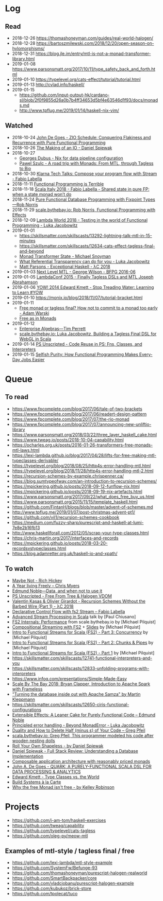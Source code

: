 # Log

## Read

- 2018-12-26 https://thomashoneyman.com/guides/real-world-halogen/
- 2018-12-28 https://bartoszmilewski.com/2018/12/20/open-season-on-hylomorphisms/
- 2018-12-31 https://blog.jle.im/entry/mtl-is-not-a-monad-transformer-library.html
- 2019-01-08 https://www.parsonsmatt.org/2017/10/11/type_safety_back_and_forth.html
- 2019-01-10 https://typelevel.org/cats-effect/tutorial/tutorial.html
- 2019-01-13 http://cvlad.info/haskell/
- 2019-01-15
    - https://github.com/input-output-hk/cardano-sl/blob/2f0f9855d26a0b7b4ff34653d5bf4e63546d1f93/docs/monads.md
    - http://www.tpflug.me/2019/01/14/haskell-nix-vim/

## Watched

- 2018-10-24 [John De Goes - ZIO Schedule: Conquering Flakiness and Recurrence with Pure Functional Programming](https://youtu.be/onQSHiafAY8)
- 2018-10-26 [The Making of an IO - Daniel Spiewak](https://www.youtube.com/watch?v=g_jP47HFpWA)
- 2018-10-27
    - [Georges Dubus - Nix for data pipeline configuration](https://www.youtube.com/watch?v=tc5ApNqhAQ4)
    - [Pawel Szulc - A road trip with Monads: From MTL, through Tagless to Bio](https://www.youtube.com/watch?v=y_QHSDOVJM8)
- 2018-10-30 [Klarna Tech Talks: Compose your program flow with Stream - Fabio Labella](https://www.youtube.com/watch?v=x3GLwl1FxcA)
- 2018-11-11 [Functional Programming is Terrible](https://www.youtube.com/watch?v=hzf3hTUKk8U)
- 2018-11-18 [Scala Italy 2018 - Fabio Labella - Shared state in pure FP: when a state monad won’t do](https://vimeo.com/294736344)
- 2018-11-24 [Pure Functional Database Programming with Fixpoint Types—Rob Norris](https://www.youtube.com/watch?v=7xSfLPD6tiQ)
- 2018-11-29 [scale.bythebay.io: Rob Norris, Functional Programming with Effects](https://www.youtube.com/watch?v=po3wmq4S15A)
- 2018-12-09 [Lambda World 2018 - Testing in the world of Functional Programming - Luka Jacobowitz](https://www.youtube.com/watch?v=cW5RY_x0Pbs)
- 2019-01-01
    - https://skillsmatter.com/skillscasts/13292-lightning-talk-mtl-in-15-minutes
    - https://skillsmatter.com/skillscasts/12634-cats-effect-tagless-final-and-beyond
    - [Monad Transformer State - Michael Snoyman](https://www.youtube.com/watch?v=KZIN9f9rI34)
    - [What Referential Transparency can do for you - Luka Jacobowitz](https://www.youtube.com/watch?v=X-cEGEJMx_4)
    - [Matt Parsons - Exceptional Haskell - λC 2018](https://www.youtube.com/watch?v=A5c9kgDYXr8)
- 2019-01-03 [Next Level MTL - George Wilson - BFPG 2016-06](https://www.youtube.com/watch?v=GZPup5Iuaqw)
- 2019-01-05 [LambdaConf 2015 - Finally Tagless DSLs and MTL Joseph Abrahamson](https://www.youtube.com/watch?v=JxC1ExlLjgw)
- 2019-01-06 [YOW! 2014 Edward Kmett - Stop Treading Water: Learning to Learn #YOW](https://www.youtube.com/watch?v=Z8KcCU-p8QA)
- 2019-01-10 https://monix.io/blog/2018/11/07/tutorial-bracket.html
- 2019-01-11
    - [Free monad or tagless final? How not to commit to a monad too early - Adam Warski](https://www.youtube.com/watch?v=IhVdU4Xiz2U)
    - [Free as in Monads](https://www.youtube.com/watch?v=cxMo1RMsD0M)
- 2019-01-12
    - [Enterprise Algebras—Tim Perrett](https://www.youtube.com/watch?v=oAu0MIe072M)
    - [scale.bythebay.io: Luka Jacobowitz, Building a Tagless Final DSL for WebGL in Scala](https://www.youtube.com/watch?v=1h11efA4k8E)
- 2019-01-14 [PS Unscripted - Code Reuse in PS: Fns, Classes, and Interpreters](https://www.youtube.com/watch?v=GlUcCPmH8wI)
- 2019-01-15 [Selfish Purity: How Functional Programming Makes Every-Day Jobs Easier](https://www.youtube.com/watch?v=WupzbiMZrl8)


# Queue

## To read

- https://www.fpcomplete.com/blog/2017/06/tale-of-two-brackets
- https://www.fpcomplete.com/blog/2017/06/readert-design-pattern
- https://www.fpcomplete.com/blog/2017/07/the-rio-monad
- https://www.fpcomplete.com/blog/2017/07/announcing-new-unliftio-library
- https://www.parsonsmatt.org/2018/03/22/three_layer_haskell_cake.html
- https://www.tweag.io/posts/2018-10-04-capability.html
- https://ocharles.org.uk/posts/2016-01-26-transformers-free-monads-mtl-laws.html
- https://lexi-lambda.github.io/blog/2017/04/28/lifts-for-free-making-mtl-typeclasses-derivable/
- https://typelevel.org/blog/2018/08/25/http4s-error-handling-mtl.html
- https://typelevel.org/blog/2018/11/28/http4s-error-handling-mtl-2.html
- https://recursion-schemes-by-example.chrispenner.ca/
- https://blog.sumtypeofway.com/an-introduction-to-recursion-schemes/
- https://mpickering.github.io/posts/2018-09-12-funflow-nix.html
- https://mpickering.github.io/posts/2018-09-19-nix-artefacts.html
- https://www.parsonsmatt.org/2017/09/22/what_does_free_buy_us.html
- https://www.parsonsmatt.org/2015/11/15/template_haskell.html
- https://github.com/FintanH/blogs/blob/master/advent-of-schemes.md
- http://www.tpflug.me/2019/01/07/post-christmas-advent-pt1/
- https://github.com/vil1/recursion-schemes-cookbook
- https://medium.com/fuzzy-sharp/purescript-and-haskell-at-lumi-7e8e2b16fb13
- http://www.haskellforall.com/2012/05/scrap-your-type-classes.html
- https://chris-martin.org/2017/interfaces-and-records
- https://mpickering.github.io/posts/2018-03-20-recordsvstypeclasses.html
- https://blog.adamretter.org.uk/haskell-io-and-xpath/

## To watch

- [Maybe Not - Rich Hickey](https://www.youtube.com/watch?v=YR5WdGrpoug)
- [A Year living Freely – Chris Myers](https://www.youtube.com/watch?v=rK53C-xyPWw)
- [Edmund Noble—Data, and when not to use it](https://www.youtube.com/watch?v=q6JCvdMWtmo)
- [PS Unscripted - Free From Tree & Halogen VDOM](https://www.youtube.com/watch?v=eKkxmVFcd74)
- [Valentin Kasas & Olivier Girardot - Recursion Schemes Without the Barbed Wire (Part 1) - λC 2018](https://www.youtube.com/watch?v=0y0EuoToTco)
- [Declarative Control Flow with fs2 Stream – Fabio Labella](https://www.youtube.com/watch?v=YSN__0VEsaw)
- [Advanced Stream Processing in Scala](http://www.youtube.com/watch?v=8fC2V9HX_m8) talk by [Paul Chiusano]
- [FS2 Internals: Performance](https://www.youtube.com/watch?v=TXxzMF14pxU) from scale.bythebay.io by [Michael Pilquist]
- [Compositional Streaming with FS2](https://www.youtube.com/watch?v=oFk8-a1FSP0) + [Slides](https://speakerdeck.com/mpilquist/compositional-streaming-with-fs2) by [Michael Pilquist]
- [Intro to Functional Streams for Scala (FS2) - Part 3: Concurrency](https://www.youtube.com/watch?v=8YxcB6PIUDg) by [Michael Pilquist]
- [Intro to Functional Streams for Scala (FS2) - Part 2: Chunks & Pipes](https://www.youtube.com/watch?v=HM0mOu5o2uA) by [Michael Pilquist]
- [Intro to Functional Streams for Scala (FS2) - Part 1](https://www.youtube.com/watch?v=cahvyadYfX8) by [Michael Pilquist]
- https://skillsmatter.com/skillscasts/12741-functional-interpreters-and-you
- https://skillsmatter.com/skillscasts/12833-unfolding-programs-with-interpreters
- https://www.infoq.com/presentations/Simple-Made-Easy
- [Scale By The Bay 2018: Bryan Clapper, Introduction to Apache Spark with Frameless](https://www.youtube.com/watch?v=rzlKpv9A_5c)
- ["Turning the database inside out with Apache Samza" by Martin Kleppmann](https://www.youtube.com/watch?v=fU9hR3kiOK0)
- https://skillsmatter.com/skillscasts/12650-ciris-functional-configurations
- [Extensible Effects: A Leaner Cake for Purely Functional Code – Edmund Noble](https://www.youtube.com/watch?v=IQYf8_E9G9s)
- [Principled error handling - Beyond MonadError - Luka Jacobowitz](https://www.youtube.com/watch?v=RySodlS3cSI)
- [Duality and How to Delete Half (minus ε) of Your Code – Greg Pfeil](https://www.youtube.com/watch?v=VGZi4nTgZxs)
- [scala.bythebay.io: Greg Pfeil, This programmer modeled his code after wooden nesting dolls](https://www.youtube.com/watch?v=lQdpXqD7Uic)
- [Roll Your Own Shapeless - by Daniel Spiewak](https://www.youtube.com/watch?v=GKIfu1WtSz4)
- [Daniel Spiewak - Full Stack Review: Understanding a Database Implementation](https://www.youtube.com/watch?v=BohAVitFkzc)
- [Composable application architecture with reasonably priced monads](https://www.youtube.com/watch?v=M258zVn4m2M)
- [John A. De Goes - QUARK: A PURELY-FUNCTIONAL SCALA DSL FOR DATA PROCESSING & ANALYTICS](https://www.youtube.com/watch?v=_-GD8VJW8jU)
- [Edward Kmett - Type Classes vs. the World](https://www.youtube.com/watch?v=hIZxTQP1ifo)
- [Build Systems à la Carte](https://www.youtube.com/watch?v=BQVT6wiwCxM)
- [Why the free Monad isn't free - by Kelley Robinson](https://www.youtube.com/watch?v=U0lK0hnbc4U)

# Projects

- https://github.com/i-am-tom/haskell-exercises
- https://github.com/tweag/capability
- https://github.com/typelevel/cats-tagless
- https://github.com/oleg-py/meow-mtl

## Examples of mtl-style / tagless final / free

- https://github.com/lexi-lambda/mtl-style-example
- https://github.com/SystemFw/Befunge-93
- https://github.com/thomashoneyman/purescript-halogen-realworld
- https://github.com/SmartBackpacker/core
- https://github.com/vladciobanu/purescript-halogen-example
- https://github.com/kubukoz/brick-store
- https://github.com/tpolecat/tuco
